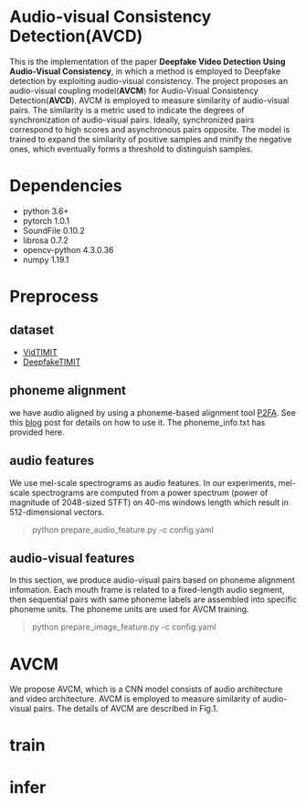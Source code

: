 # Audio-visual Consistency Detection(AVCD)
This is the implementation of the paper **Deepfake Video Detection Using Audio-Visual Consistency**, in which a  method is employed to Deepfake detection by exploiting audio-visual consistency. The project proposes an audio-visual coupling model(**AVCM**) for Audio-Visual Consistency Detection(**AVCD**). AVCM is employed to measure similarity of audio-visual pairs. The similarity is a metric used to indicate the degrees of synchronization of audio-visual pairs. Ideally, synchronized pairs correspond to high scores and asynchronous pairs opposite. The model is trained to  expand the similarity of positive samples and minify the negative ones, which eventually forms a threshold to  distinguish samples.

# Dependencies
 * python        3.6+
 * pytorch       1.0.1
 * SoundFile     0.10.2
 * librosa       0.7.2
 * opencv-python 4.3.0.36
 * numpy         1.19.1

# Preprocess
## dataset
 * [VidTIMIT](http://conradsanderson.id.au/vidtimit/#downloads)
 * [DeepfakeTIMIT](https://www.idiap.ch/dataset/deepfaketimit)
## phoneme alignment
we have audio aligned by using a phoneme-based alignment tool [P2FA](https://babel.ling.upenn.edu/phonetics/old_website_2015/p2fa/index.html). See this [blog](https://blog.csdn.net/jojozhangju/article/details/51951622) post for details on how to use it. The phoneme_info.txt has provided here.
## audio features
We use mel-scale spectrograms as audio features. In our experiments, mel-scale spectrograms are computed from a power spectrum (power of magnitude of 2048-sized STFT) on 40-ms windows length which result in  512-dimensional vectors.
> python prepare_audio_feature.py -c config.yaml
## audio-visual features
In this section, we produce audio-visual pairs based on phoneme alignment infomation. Each mouth frame is related to a fixed-length audio segment, then sequential pairs with same phoneme labels are assembled into  specific phoneme units. The phoneme units are used for AVCM training.
> python prepare_image_feature.py -c config.yaml
# AVCM
We propose AVCM, which is a CNN model consists of audio architecture and video architecture. AVCM is employed to measure similarity of audio-visual pairs. The details of AVCM are described in Fig.1.

# train

# infer
